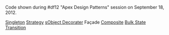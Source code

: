 Code shown during #df12 "Apex Design Patterns" session on September 18, 2012.

[Singleton](Singleton)
[Strategy](Strategy)
[sObject Decorater](sObjectDecorater)
Façade
[Composite](Composite)
[Bulk State Transition](BulkStateTransition)